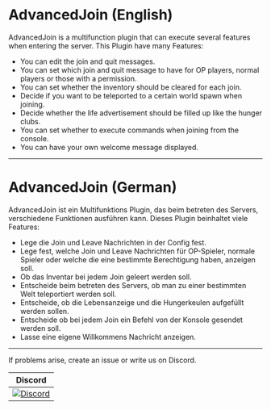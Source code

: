 # AdvancedJoin (English)

AdvancedJoin is a multifunction plugin that can execute several features when entering the server.
This Plugin have many Features:
- You can edit the join and quit messages.
- You can set which join and quit message to have for OP players, normal players or those with a permission.
- You can set whether the inventory should be cleared for each join.
- Decide if you want to be teleported to a certain world spawn when joining.
- Decide whether the life advertisement should be filled up like the hunger clubs.
- You can set whether to execute commands when joining from the console.
- You can have your own welcome message displayed.


----------------

# AdvancedJoin (German)

AdvancedJoin ist ein Multifunktions Plugin, das beim betreten des Servers, verschiedene Funktionen ausführen kann.
Dieses Plugin beinhaltet viele Features:
- Lege die Join und Leave Nachrichten in der Config fest.
- Lege fest, welche Join und Leave Nachrichten für OP-Spieler, normale Spieler oder welche die eine bestimmte Berechtigung haben, anzeigen soll.
- Ob das Inventar bei jedem Join geleert werden soll.
- Entscheide beim betreten des Servers, ob man zu einer bestimmten Welt teleportiert werden soll.
- Entscheide, ob die Lebensanzeige und die Hungerkeulen aufgefüllt werden sollen.
- Entscheide ob bei jedem Join ein Befehl von der Konsole gesendet werden soll.
- Lasse eine eigene Willkommens Nachricht anzeigen.


----------------

If problems arise, create an issue or write us on Discord.

| Discord |
| :---: |
[![Discord](https://img.shields.io/discord/427472879072968714.svg?style=flat-square&label=discord&colorB=7289da)](https://discord.gg/Ce2aY25) |
